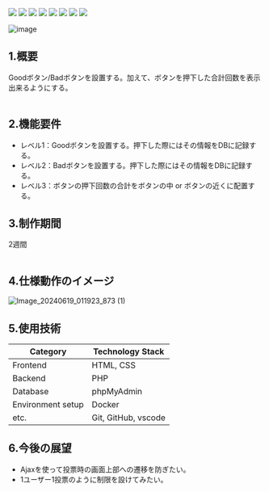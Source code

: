 <img src="https://img.shields.io/badge/PHP-ccc.svg?logo=php&style=flat"> <img src="https://img.shields.io/badge/-CSS3-1572B6.svg?logo=css3&style=flat"> <img src="https://img.shields.io/badge/-HTML5-333.svg?logo=html5&style=flat">
<img src="https://img.shields.io/badge/-Windows-0078D6.svg?logo=windows&style=flat">
<img src="https://img.shields.io/badge/-MySQL-336791.svg?logo=mysql&style=flat">
<img src="https://img.shields.io/badge/-Visual%20Studio%20Code-007ACC.svg?logo=visual-studio-code&style=flat">
<img src="https://img.shields.io/badge/-GitHub-181717.svg?logo=github&style=flat">
<img src="https://img.shields.io/badge/-Docker-EEE.svg?logo=docker&style=flat">



![image](https://github.com/Kwateru/evaluation_button/assets/33171676/9cec7615-e6e3-4c84-b754-ffecc0453500)

## 1.概要
Goodボタン/Badボタンを設置する。加えて、ボタンを押下した合計回数を表示出来るようにする。
<br><br>

## 2.機能要件
* レベル1：Goodボタンを設置する。押下した際にはその情報をDBに記録する。
* レベル2：Badボタンを設置する。押下した際にはその情報をDBに記録する。
* レベル3：ボタンの押下回数の合計をボタンの中 or ボタンの近くに配置する。

## 3.制作期間
2週間
<br><br>

## 4.仕様動作のイメージ
![Image_20240619_011923_873 (1)](https://github.com/Kwateru/evaluation_button/assets/33171676/0d6d848b-e76c-4e01-bc5d-c171bfb829fc)

## 5.使用技術
| Category          | Technology Stack    | 
| ----------------- | ------------------- | 
| Frontend          | HTML, CSS           | 
| Backend           | PHP                 | 
| Database          | phpMyAdmin          | 
| Environment setup | Docker              | 
| etc.              | Git, GitHub, vscode | 


## 6.今後の展望
* Ajaxを使って投票時の画面上部への遷移を防ぎたい。
* 1ユーザー1投票のように制限を設けてみたい。
